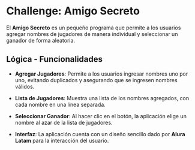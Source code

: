 # Challenge: Amigo Secreto

El **Amigo Secreto** es un pequeño programa que permite a los usuarios agregar nombres de jugadores de manera individual y seleccionar un ganador de forma aleatoria.

## Lógica - Funcionalidades

- **Agregar Jugadores**: Permite a los usuarios ingresar nombres uno por uno, evitando duplicados y asegurando que se ingresen nombres válidos.

- **Lista de Jugadores**: Muestra una lista de los nombres agregados, con cada nombre en una línea separada.

- **Seleccionar Ganador**: Al hacer clic en el botón, la aplicación elige un nombre al azar de la lista de jugadores.

- **Interfaz**: La aplicación cuenta con un diseño sencillo dado por **Alura Latam** para la interacción del usuario.

